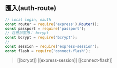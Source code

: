 ## 匯入(auth-route)
```js
// local login, oauth
const router = require('express').Router();
const passport = require('passport');
// 註冊加密用： bcrypt
const bcrypt = require('bcrypt');
// 
const session = require('express-session');
const flash = require('connect-flash');
```
>[[bcrypt]]
>[[express-session]]
>[[connect-flash]]